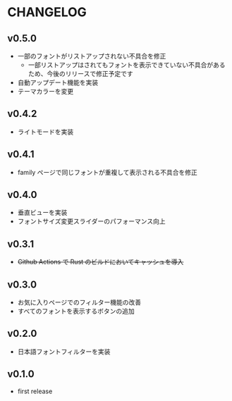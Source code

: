 # CHANGELOG

## v0.5.0

- 一部のフォントがリストアップされない不具合を修正
  - 一部リストアップはされてもフォントを表示できていない不具合があるため、今後のリリースで修正予定です
- 自動アップデート機能を実装
- テーマカラーを変更

## v0.4.2

- ライトモードを実装

## v0.4.1

- family ページで同じフォントが重複して表示される不具合を修正

## v0.4.0

- 垂直ビューを実装
- フォントサイズ変更スライダーのパフォーマンス向上

## v0.3.1

- ~~Github Actions で Rust のビルドにおいてキャッシュを導入~~

## v0.3.0

- お気に入りページでのフィルター機能の改善
- すべてのフォントを表示するボタンの追加

## v0.2.0

- 日本語フォントフィルターを実装

## v0.1.0

- first release
